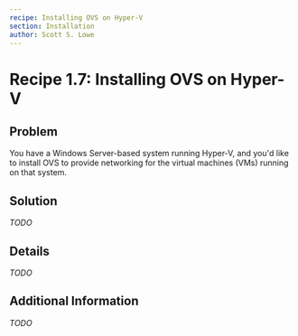 ```yaml
---
recipe: Installing OVS on Hyper-V
section: Installation
author: Scott S. Lowe
---
```


# Recipe 1.7: Installing OVS on Hyper-V

## Problem

You have a Windows Server-based system running Hyper-V, and you'd like to install OVS to provide networking for the virtual machines (VMs) running on that system.

## Solution

_TODO_

## Details

_TODO_

## Additional Information

_TODO_
